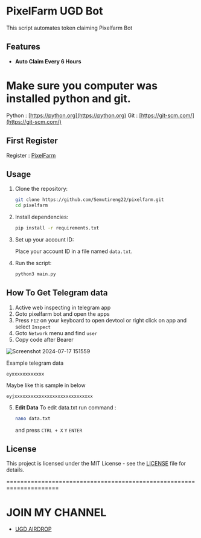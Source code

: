 # PixelFarm UGD Bot

This script automates token claiming Pixelfarm Bot

## Features

- **Auto Claim Every 6 Hours**

# Make sure you computer was installed python and git.

Python : [https://python.org](https://python.org)
Git : [https://git-scm.com/](https://git-scm.com/)

## First Register
Register : [PixelFarm](https://t.me/pixel_farmm_bot?start=ot6r7o)

## Usage

1. Clone the repository:

   ```bash
   git clone https://github.com/Semutireng22/pixelfarm.git
   cd pixelfarm
   ```

2. Install dependencies:

   ```bash
   pip install -r requirements.txt
   ```

3. Set up your account ID:

   Place your account ID in a file named `data.txt`.

4. Run the script:

   ```bash
   python3 main.py
   ```

## How To Get Telegram data
   
   1. Active web inspecting in telegram app
   2. Goto pixelfarm bot and open the apps
   3. Press `F12` on your keyboard to open devtool or right click on app and select `Inspect`
   4. Goto `Network` menu and find `user`
   5. Copy code after Bearer

   ![Screenshot 2024-07-17 151559](https://github.com/user-attachments/assets/edf89c35-4a20-43c1-8453-94e3415f923d)

   Example telegram data

   ```
   eyxxxxxxxxxxxx
   ```

   Maybe like this sample in below

   ```
   eyjxxxxxxxxxxxxxxxxxxxxxxxxxxxxx
   ```
   
5. **Edit Data**
   To edit data.txt run command :
   ```sh
   nano data.txt
   ```
   and press `CTRL + X` `Y` `ENTER`

## License

This project is licensed under the MIT License - see the [LICENSE](LICENSE) file for details.

=====================================================================

# JOIN MY CHANNEL
- [UGD AIRDROP](https://t.me/ugdairdrop)
